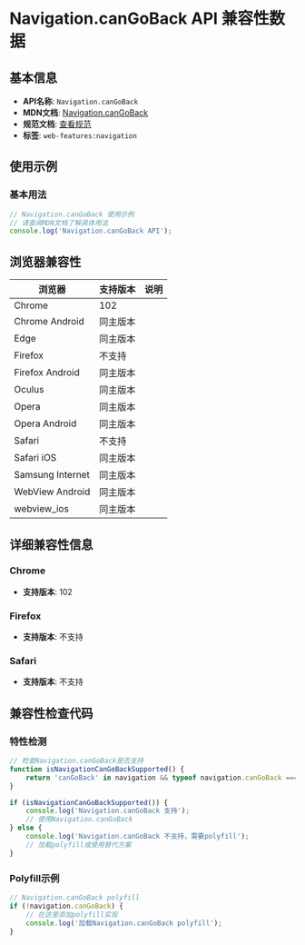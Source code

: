 # Navigation.canGoBack API 兼容性数据

## 基本信息

- **API名称**: `Navigation.canGoBack`
- **MDN文档**: [Navigation.canGoBack](https://developer.mozilla.org/docs/Web/API/Navigation/canGoBack)
- **规范文档**: [查看规范](https://html.spec.whatwg.org/multipage/nav-history-apis.html#dom-navigation-cangoback-dev)
- **标签**: `web-features:navigation`

## 使用示例

### 基本用法

```javascript
// Navigation.canGoBack 使用示例
// 请查阅MDN文档了解具体用法
console.log('Navigation.canGoBack API');
```

## 浏览器兼容性

| 浏览器 | 支持版本 | 说明 |
|--------|----------|------|
| Chrome | 102 |  |
| Chrome Android | 同主版本 |  |
| Edge | 同主版本 |  |
| Firefox | 不支持 |  |
| Firefox Android | 同主版本 |  |
| Oculus | 同主版本 |  |
| Opera | 同主版本 |  |
| Opera Android | 同主版本 |  |
| Safari | 不支持 |  |
| Safari iOS | 同主版本 |  |
| Samsung Internet | 同主版本 |  |
| WebView Android | 同主版本 |  |
| webview_ios | 同主版本 |  |

## 详细兼容性信息

### Chrome

- **支持版本**: 102

### Firefox

- **支持版本**: 不支持

### Safari

- **支持版本**: 不支持

## 兼容性检查代码

### 特性检测

```javascript
// 检查Navigation.canGoBack是否支持
function isNavigationCanGoBackSupported() {
    return 'canGoBack' in navigation && typeof navigation.canGoBack === 'function';
}

if (isNavigationCanGoBackSupported()) {
    console.log('Navigation.canGoBack 支持');
    // 使用Navigation.canGoBack
} else {
    console.log('Navigation.canGoBack 不支持，需要polyfill');
    // 加载polyfill或使用替代方案
}
```

### Polyfill示例

```javascript
// Navigation.canGoBack polyfill
if (!navigation.canGoBack) {
    // 在这里添加polyfill实现
    console.log('加载Navigation.canGoBack polyfill');
}
```

